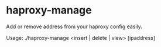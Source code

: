 haproxy-manage
==============

Add or remove address from your haproxy config easily.

Usage: ./haproxy-manage <insert | delete | view> <domain> [ipaddress]
